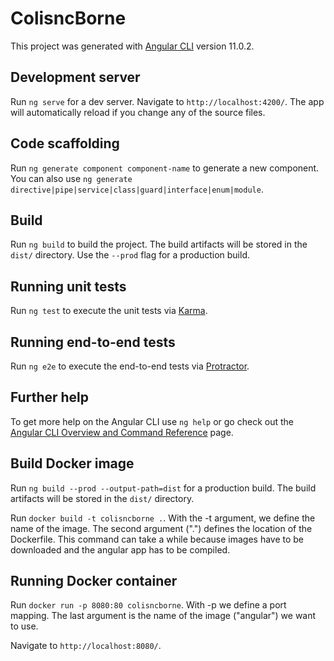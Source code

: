 # ColisncBorne

This project was generated with [Angular CLI](https://github.com/angular/angular-cli) version 11.0.2.

## Development server

Run `ng serve` for a dev server. Navigate to `http://localhost:4200/`. The app will automatically reload if you change any of the source files.

## Code scaffolding

Run `ng generate component component-name` to generate a new component. You can also use `ng generate directive|pipe|service|class|guard|interface|enum|module`.

## Build

Run `ng build` to build the project. The build artifacts will be stored in the `dist/` directory. Use the `--prod` flag for a production build.

## Running unit tests

Run `ng test` to execute the unit tests via [Karma](https://karma-runner.github.io).

## Running end-to-end tests

Run `ng e2e` to execute the end-to-end tests via [Protractor](http://www.protractortest.org/).

## Further help

To get more help on the Angular CLI use `ng help` or go check out the [Angular CLI Overview and Command Reference](https://angular.io/cli) page.

## Build Docker image

Run `ng build --prod --output-path=dist` for a production build. The build artifacts will be stored in the `dist/` directory.

Run `docker build -t colisncborne .`. With the -t argument, we define the name of the image. The second argument (".") defines the location of the Dockerfile. This command can take a while because images have to be downloaded and the angular app has to be compiled.

## Running Docker container

Run `docker run -p 8080:80 colisncborne`. With -p we define a port mapping. The last argument is the name of the image ("angular") we want to use.

Navigate to `http://localhost:8080/`.